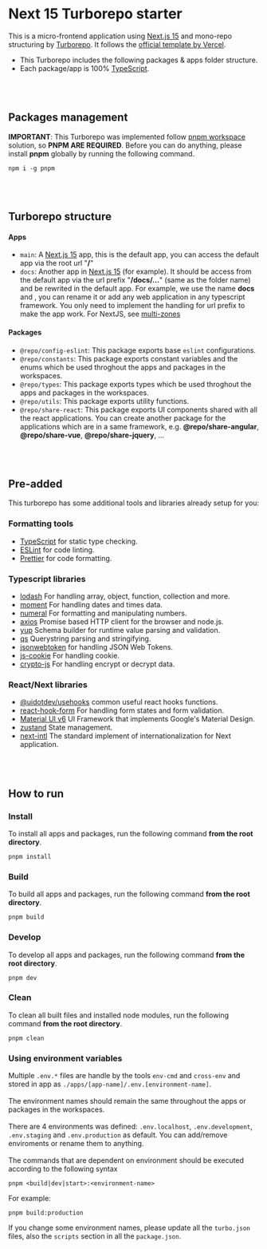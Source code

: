 # Next 15 Turborepo starter
This is a micro-frontend application using [Next.js 15](https://nextjs.org/) and mono-repo structuring by [Turborepo](https://turbo.build/repo/docs). It follows the [official template by Vercel](https://vercel.com/templates/next.js/microfrontends).

- This Turborepo includes the following packages & apps folder structure.
- Each package/app is 100% [TypeScript](https://www.typescriptlang.org/).


<br />
<br />

## Packages management
**IMPORTANT**: This Turborepo was implemented follow [pnpm workspace](https://pnpm.io/workspaces) solution, so **PNPM ARE REQUIRED**. Before you can do anything, please install **pnpm** globally by running the following command.
```
npm i -g pnpm
```

<br />
<br />


## Turborepo structure

#### Apps
- `main`: A [Next.js 15](https://nextjs.org/) app, this is the default app, you can access the default app via the root url "**/**"
- `docs`: Another app in [Next.js 15](https://nextjs.org/) (for example). It should be access from the default app via the url prefix "**/docs/...**" (same as the folder name) and be rewrited in the default app. For example, we use the name **docs** and , you can rename it or add any web application in any typescript framework. You only need to implement the handling for url prefix to make the app work. For NextJS, see [multi-zones](https://nextjs.org/docs/pages/building-your-application/deploying/multi-zones#how-to-define-a-zone)


#### Packages
- `@repo/config-eslint`: This package exports base `eslint` configurations.
- `@repo/constants`: This package exports constant variables and the enums which be used throghout the apps and packages in the workspaces.
- `@repo/types`: This package exports types which be used throghout the apps and packages in the workspaces.
- `@repo/utils`: This package exports utility functions.
- `@repo/share-react`: This package exports UI components shared with all the react applications. You can create another package for the applications which are in a same framework, e.g. **@repo/share-angular**, **@repo/share-vue**, **@repo/share-jquery**, ...

<br />
<br />

## Pre-added
This turborepo has some additional tools and libraries already setup for you:
### Formatting tools
- [TypeScript](https://www.typescriptlang.org/) for static type checking.
- [ESLint](https://eslint.org/) for code linting.
- [Prettier](https://prettier.io) for code formatting.

### Typescript libraries
- [lodash](https://lodash.com/) For handling array, object, function, collection and more.
- [moment](https://momentjs.com/) For handling dates and times data.
- [numeral](http://numeraljs.com/) For formatting and manipulating numbers.
- [axios](https://axios-http.com/) Promise based HTTP client for the browser and node.js.
- [yup](https://www.npmjs.com/package/yup) Schema builder for runtime value parsing and validation.
- [qs](https://github.com/ljharb/qs) Querystring parsing and stringifying.
- [jsonwebtoken](https://github.com/auth0/node-jsonwebtoken#readme) for handling JSON Web Tokens.
- [js-cookie](https://github.com/js-cookie/js-cookie#readme) For handling cookie.
- [crypto-js](https://github.com/brix/crypto-js) For handling encrypt or decrypt data.

### React/Next libraries
- [@uidotdev/usehooks](https://usehooks.com/) common useful react hooks functions.
- [react-hook-form](https://www.react-hook-form.com/) For handling form states and form validation.
- [Material UI v6](https://mui.com/material-ui/getting-started/) UI Framework that implements Google's Material Design.
- [zustand](https://zustand-demo.pmnd.rs/) State management.
- [next-intl](https://next-intl-docs.vercel.app/docs/getting-started) The standard implement of internationalization for Next application.



<br />
<br />

## How to run

### Install
To install all apps and packages, run the following command **from the root directory**.
```
pnpm install
```


### Build
To build all apps and packages, run the following command **from the root directory**.
```
pnpm build
```


### Develop
To develop all apps and packages, run the following command **from the root directory**.
```
pnpm dev
```

### Clean
To clean all built files and installed node modules, run the following command **from the root directory**.
```
pnpm clean
```

### Using environment variables
Multiple ```.env.*``` files are handle by the tools ```env-cmd``` and ```cross-env``` and stored in app as ```./apps/[app-name]/.env.[environment-name]```.
<br />
<br />
The environment names should remain the same throughout the apps or packages in the workspaces.
<br />
<br />
There are 4 environments was defined: `.env.localhost`, `.env.development`, `.env.staging` and `.env.production` as default. You can add/remove enviroments or rename them to anything.
<br />
<br />
The commands that are dependent on environment should be executed according to the following syntax
```
pnpm <build|dev|start>:<environment-name>
```
For example:
```
pnpm build:production
```
If you change some environment names, please update all the ```turbo.json``` files, also the ```scripts``` section in all the ```package.json```.

